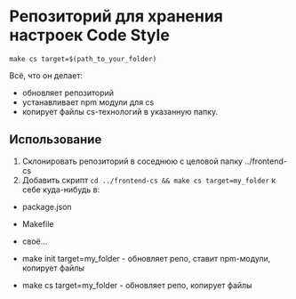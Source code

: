 # Репозиторий для хранения настроек Code Style

`make cs target=$(path_to_your_folder)`

Всё, что он делает:
 - обновляет репозиторий
 - устанавливает npm модули для cs
 - копирует файлы cs-технологий в указанную папку.

## Использование

1. Склонировать репозиторий в соседнюю с целовой папку ../frontend-cs
2. Добавить скрипт `cd ../frontend-cs && make cs target=my_folder` к себе куда-нибудь в:
- package.json
- Makefile
- своё...

- make init target=my_folder - обновляет репо, ставит npm-модули, копирует файлы
- make cs target=my_folder - обновляет репо, копирует файлы





